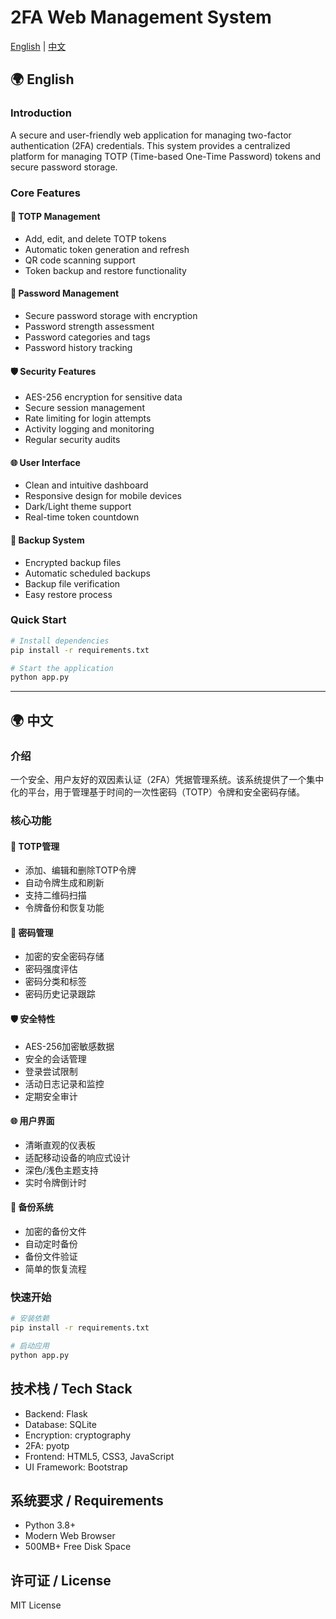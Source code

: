 # 2FA Web Management System

[English](#english) | [中文](#chinese)

<a name="english"></a>
## 🌍 English

### Introduction
A secure and user-friendly web application for managing two-factor authentication (2FA) credentials. This system provides a centralized platform for managing TOTP (Time-based One-Time Password) tokens and secure password storage.

### Core Features

#### 🔐 TOTP Management
- Add, edit, and delete TOTP tokens
- Automatic token generation and refresh
- QR code scanning support
- Token backup and restore functionality

#### 🔑 Password Management
- Secure password storage with encryption
- Password strength assessment
- Password categories and tags
- Password history tracking

#### 🛡️ Security Features
- AES-256 encryption for sensitive data
- Secure session management
- Rate limiting for login attempts
- Activity logging and monitoring
- Regular security audits

#### 🌐 User Interface
- Clean and intuitive dashboard
- Responsive design for mobile devices
- Dark/Light theme support
- Real-time token countdown

#### 🔄 Backup System
- Encrypted backup files
- Automatic scheduled backups
- Backup file verification
- Easy restore process

### Quick Start
```bash
# Install dependencies
pip install -r requirements.txt

# Start the application
python app.py
```

---

<a name="chinese"></a>
## 🌍 中文

### 介绍
一个安全、用户友好的双因素认证（2FA）凭据管理系统。该系统提供了一个集中化的平台，用于管理基于时间的一次性密码（TOTP）令牌和安全密码存储。

### 核心功能

#### 🔐 TOTP管理
- 添加、编辑和删除TOTP令牌
- 自动令牌生成和刷新
- 支持二维码扫描
- 令牌备份和恢复功能

#### 🔑 密码管理
- 加密的安全密码存储
- 密码强度评估
- 密码分类和标签
- 密码历史记录跟踪

#### 🛡️ 安全特性
- AES-256加密敏感数据
- 安全的会话管理
- 登录尝试限制
- 活动日志记录和监控
- 定期安全审计

#### 🌐 用户界面
- 清晰直观的仪表板
- 适配移动设备的响应式设计
- 深色/浅色主题支持
- 实时令牌倒计时

#### 🔄 备份系统
- 加密的备份文件
- 自动定时备份
- 备份文件验证
- 简单的恢复流程

### 快速开始
```bash
# 安装依赖
pip install -r requirements.txt

# 启动应用
python app.py
```

## 技术栈 / Tech Stack
- Backend: Flask
- Database: SQLite
- Encryption: cryptography
- 2FA: pyotp
- Frontend: HTML5, CSS3, JavaScript
- UI Framework: Bootstrap

## 系统要求 / Requirements
- Python 3.8+
- Modern Web Browser
- 500MB+ Free Disk Space

## 许可证 / License
MIT License
